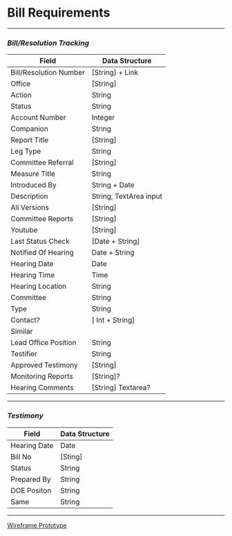 # Bill Requirements

---

### _Bill/Resolution Tracking_

| Field                  | Data Structure         |
| ---------------------- | ---------------------- |
| Bill/Resolution Number | [String] + Link        |
| Office                 | [String]               |
| Action                 | String                 |
| Status                 | String                 |
| Account Number         | Integer                |
| Companion              | String                 |
| Report Title           | [String]               |
| Leg Type               | String                 |
| Committee Referral     | [String]               |
| Measure Title          | String                 |
| Introduced By          | String + Date          |
| Description            | String, TextArea input |
| All Versions           | [String]               |
| Committee Reports      | [String]               |
| Youtube                | [String]               |
| Last Status Check      | [Date + String]        |
| Notified Of Hearing    | Date + String          |
| Hearing Date           | Date                   |
| Hearing Time           | Time                   |
| Hearing Location       | String                 |
| Committee              | String                 |
| Type                   | String                 |
| Contact?               | [ Int + String]        |
| Similar                |                        |
| Lead Office Position   | String                 |
| Testifier              | String                 |
| Approved Testimony     | [String]               |
| Monitoring Reports     | [String]?              |
| Hearing Comments       | [String] Textarea?     |

---

### _Testimony_

| Field        | Data Structure |
| ------------ | -------------- |
| Hearing Date | Date           |
| Bill No      | [Sting]        |
| Status       | String         |
| Prepared By  | String         |
| DOE Positon  | String         |
| Same         | String         |

---

[Wireframe Prototype](https://wireframe.cc/pro/pp/8b77245f0576355)
